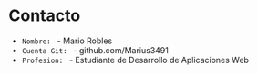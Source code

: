 # Contacto

* `Nombre: ` - Mario Robles
* `Cuenta Git: ` - github.com/Marius3491
* `Profesion: ` - Estudiante de Desarrollo de Aplicaciones Web